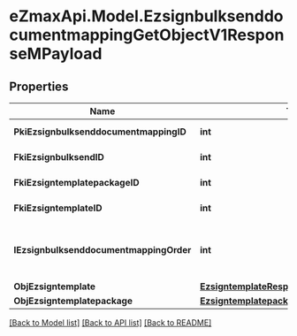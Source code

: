 
# eZmaxApi.Model.EzsignbulksenddocumentmappingGetObjectV1ResponseMPayload

## Properties

Name | Type | Description | Notes
------------ | ------------- | ------------- | -------------
**PkiEzsignbulksenddocumentmappingID** | **int** | The unique ID of the Ezsignbulksenddocumentmapping. | 
**FkiEzsignbulksendID** | **int** | The unique ID of the Ezsignbulksend | 
**FkiEzsigntemplatepackageID** | **int** | The unique ID of the Ezsigntemplatepackage | [optional] 
**FkiEzsigntemplateID** | **int** | The unique ID of the Ezsigntemplate | [optional] 
**IEzsignbulksenddocumentmappingOrder** | **int** | The order in which the Ezsigntemplate or Ezsigntemplatepackage will be presented to the signatory in the Ezsignfolder. | 
**ObjEzsigntemplate** | [**EzsigntemplateResponseCompound**](EzsigntemplateResponseCompound.md) |  | [optional] 
**ObjEzsigntemplatepackage** | [**EzsigntemplatepackageResponseCompound**](EzsigntemplatepackageResponseCompound.md) |  | [optional] 

[[Back to Model list]](../README.md#documentation-for-models)
[[Back to API list]](../README.md#documentation-for-api-endpoints)
[[Back to README]](../README.md)

